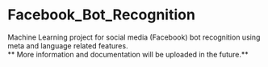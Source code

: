 # Facebook_Bot_Recognition
Machine Learning project for social media (Facebook) bot recognition using meta and language related features.  
**
More information and documentation will be uploaded in the future.**
